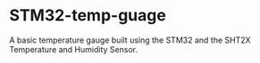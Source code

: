 # STM32-temp-guage
 A basic temperature gauge built using the STM32 and the SHT2X Temperature and Humidity Sensor. 
